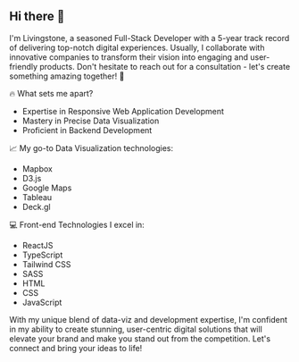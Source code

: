 ## Hi there 👋
I'm Livingstone, a seasoned Full-Stack Developer with a 5-year track record of delivering top-notch digital experiences. Usually, I collaborate with innovative companies to transform their vision into engaging and user-friendly products. Don't hesitate to reach out for a consultation - let's create something amazing together! 🍻

🔥 What sets me apart?
- Expertise in Responsive Web Application Development
- Mastery in Precise Data Visualization
- Proficient in Backend Development

📈 My go-to Data Visualization technologies:
- Mapbox
- D3.js
- Google Maps
- Tableau
- Deck.gl

💻 Front-end Technologies I excel in:
- ReactJS
- TypeScript
- Tailwind CSS
- SASS
- HTML
- CSS
- JavaScript

With my unique blend of data-viz and development expertise, I'm confident in my ability to create stunning, user-centric digital solutions that will elevate your brand and make you stand out from the competition. Let's connect and bring your ideas to life!

<!--
**asabahebwa/asabahebwa** is a ✨ _special_ ✨ repository because its `README.md` (this file) appears on your GitHub profile.

Here are some ideas to get you started:

- 🔭 I’m currently working on ...
- 🌱 I’m currently learning ...
- 👯 I’m looking to collaborate on ...
- 🤔 I’m looking for help with ...
- 💬 Ask me about ...
- 📫 How to reach me: ...
- 😄 Pronouns: ...
- ⚡ Fun fact: ...
-->
